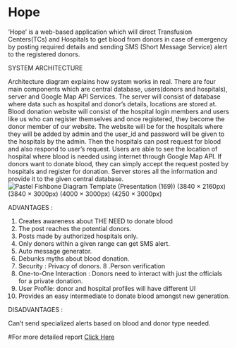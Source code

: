 # Hope

‘Hope’ is a web-based application which will direct Transfusion Centers(TCs) and Hospitals to get blood from donors in case of emergency by posting required details and sending SMS (Short Message Service) alert to the registered donors.


SYSTEM ARCHITECTURE

Architecture diagram explains how system works in real. There are four main components which are central database, users(donors and hospitals), server and Google Map API Services. The server will consist of database where data such as hospital and donor’s details, locations are stored at. Blood donation website will consist of the hospital login members and users like us who can register themselves and once registered, they become the donor member of our website. The website will be for the hospitals where they will be added by admin and the user_id and password will be given to the hospitals by the admin. Then the hospitals can post request for blood and also respond to user’s request. Users are able to see the location of hospital where blood is needed using internet through Google Map API. If donors want to donate blood, they can simply accept the request posted by hospitals and register for donation. Server stores all the information and provide it to the given central database.
![Pastel Fishbone Diagram Template (Presentation (169)) (3840 × 2160px) (3840 × 3000px) (4000 × 3000px) (4250 × 3000px)](https://user-images.githubusercontent.com/97459506/217386230-9cc52b73-9b72-49dd-bed9-a3f521a9c2e3.png)

ADVANTAGES :

1. Creates awareness about THE NEED to donate blood
2. The post reaches the potential donors.
3. Posts made by authorized hospitals only.
4. Only donors within a given range can get SMS alert.
5. Auto message generator. 
6. Debunks myths about blood donation.
7. Security : Privacy of donors.
8 .Person verification 
9. One-to-One Interaction : Donors need to interact with just the officials for a private donation.
10. User Profile: donor and hospital profiles will have different UI
11. Provides an easy intermediate to donate blood amongst new generation.


DISADVANTAGES :

Can’t send specialized alerts based on blood and donor type needed.

#For more detailed report [Click Here](https://docs.google.com/document/d/1sa4vRQeD8EVrLtPEa4P_qtWZts-ojZWR/edit?usp=sharing&ouid=101798250600665407309&rtpof=true&sd=true)
